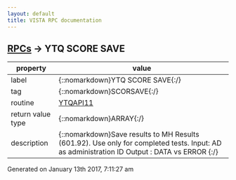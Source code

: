 ```yaml
---
layout: default
title: VISTA RPC documentation
---
```




## [RPCs](TableOfContent.md) &#8594; YTQ SCORE SAVE 

 property | value 
--- | --- 
 label | {::nomarkdown}YTQ SCORE SAVE{:/}
 tag | {::nomarkdown}SCORSAVE{:/}
 routine | [YTQAPI11](http://code.osehra.org/dox/Routine_YTQAPI11_source.html)
 return value type | {::nomarkdown}ARRAY{:/}
 description | {::nomarkdown}Save results to MH Results (601.92). Use only for completed tests.      Input: AD as administration ID   Output : DATA vs ERROR     {:/}




 Generated on January 13th 2017, 7:11:27 am